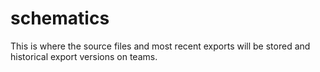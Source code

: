 # schematics

This is where the source files and most recent exports will be stored and historical export versions on teams.
